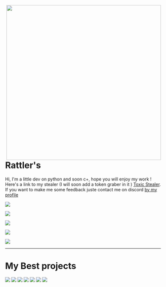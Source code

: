<img src="![](https://user-images.githubusercontent.com/94129991/210168085-2fd3e816-0be5-41f0-95b9-9526e0608b3d.jpg" width="500" align="right">

# Rattler's

Hi, I'm a little dev on python and soon c+, hope you will enjoy my work ! Here's a link to my stealer (I will soon add a token graber in it ) [Toxic Stealer](https://github.com/heygdrg/Toxic-stealer).
If you want to make me some feedback juste contact me on discord [by my profile](https://discord.com/users/749504447989940235)

![](https://custom-icon-badges.herokuapp.com/github/followers/heygdrg?color=3030FF&labelColor=0000D0&style=for-the-badge&logo=person-add&label=Followers&logoColor=white)

![](https://custom-icon-badges.herokuapp.com/github/stars/heygdrg?color=FF1010&labelColor=F00000&style=for-the-badge&logo=person-add&label=Stars&logoColor=white)

![](https://github-readme-stats.vercel.app/api?username=heygdrg&theme=midnight-purple&hide_border=true&border_radius=0)

![](https://github-readme-stats.vercel.app/api/top-langs/?username=heygdrg&layout=compact&theme=midnight-purple)

![](https://skillicons.dev/icons?i=c,github,py,vscode)


<hr>


# My Best projects

![](https://github-readme-stats.vercel.app/api/pin/?username=heygdrg&repo=Mag&theme=midnight-purple&hide_border=true)
![](https://github-readme-stats.vercel.app/api/pin/?username=heygdrg&repo=Zehef&theme=midnight-purple&hide_border=true)
![](https://github-readme-stats.vercel.app/api/pin/?username=heygdrg&repo=Spoofize&theme=midnight-purple&hide_border=true)
![](https://github-readme-stats.vercel.app/api/pin/?username=heygdrg&repo=Pfizer&theme=midnight-purple&hide_border=true)
![](https://github-readme-stats.vercel.app/api/pin/?username=heygdrg&repo=Spyse&theme=midnight-purple&hide_border=true)
![](https://github-readme-stats.vercel.app/api/pin/?username=heygdrg&repo=Toxic-stealer&theme=midnight-purple&hide_border=true)
![](https://github-readme-stats.vercel.app/api/pin/?username=heygdrg&repo=--&theme=midnight-purple&hide_border=true)
